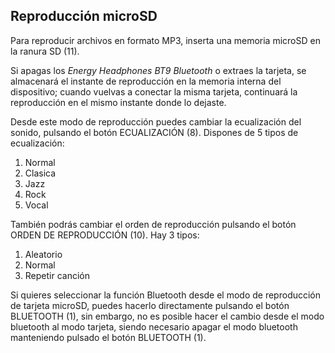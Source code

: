 ## Reproducción microSD

Para reproducir archivos en formato MP3, inserta una memoria microSD en la ranura SD (11).

Si apagas los *Energy Headphones BT9 Bluetooth* o extraes la tarjeta, se almacenará el instante de reproducción en la memoria interna del dispositivo; cuando vuelvas a conectar la misma tarjeta, continuará la reproducción en el mismo instante donde lo dejaste.

Desde este modo de reproducción puedes cambiar la ecualización del sonido, pulsando el botón ECUALIZACIÓN (8). Dispones de 5 tipos de ecualización:

 1. Normal
 2. Clasica
 3. Jazz
 4. Rock
 5. Vocal

También podrás cambiar el orden de reproducción pulsando el botón ORDEN DE REPRODUCCIÓN (10). Hay 3 tipos:

  1. Aleatorio
  2. Normal
  3. Repetir canción

Si quieres seleccionar la función Bluetooth desde el modo de reproducción de tarjeta microSD, puedes hacerlo directamente pulsando el botón BLUETOOTH (1), sin  embargo, no es posible hacer el cambio desde el modo bluetooth al modo tarjeta, siendo necesario apagar el modo bluetooth manteniendo pulsado el botón BLUETOOTH (1).

